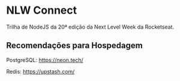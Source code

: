 # NLW Connect
Trilha de NodeJS da 20ª edição da Next Level Week da Rocketseat.

## Recomendações para Hospedagem

PostgreSQL: https://neon.tech/

Redis: https://upstash.com/